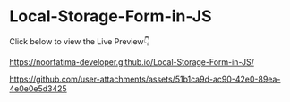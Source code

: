 # Local-Storage-Form-in-JS


Click below to view the Live Preview👇

https://noorfatima-developer.github.io/Local-Storage-Form-in-JS/


https://github.com/user-attachments/assets/51b1ca9d-ac90-42e0-89ea-4e0e0e5d3425


